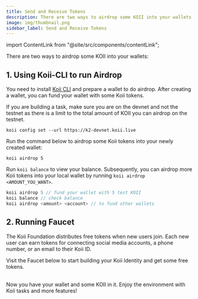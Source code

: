 ```yaml
---
title: Send and Receive Tokens
description: There are two ways to airdrop some KOII into your wallets.
image: img/thumbnail.png
sidebar_label: Send and Receive Tokens
---
```


import ContentLink from "@site/src/components/contentLink";

There are two ways to airdrop some KOII into your wallets:

## 1. Using Koii-CLI to run Airdrop

You need to install [Koii CLI](/quickstart/command-line-tool/koii-cli/install-cli) and prepare a wallet to do airdrop. After creating a wallet, you can fund your wallet with some Koii tokens.

If you are building a task, make sure you are on the devnet and not the testnet as there is a limit to the total amount of KOII you can airdrop on the testnet.
```
koii config set --url https://k2-devnet.koii.live
```

Run the command below to airdrop some Koii tokens into your newly created wallet:

```
koii airdrop 5
```

Run `koii balance` to view your balance. Subsequently, you can airdrop more Koii tokens into your local wallet by running `koii airdrop <AMOUNT_YOU_WANT>`.

```js title="Commands you can use"
koii airdrop 5 // fund your wallet with 5 test KOII
koii balance // check balance
koii airdrop <amount> <account> // to fund other wallets
```

## 2. Running Faucet

The Koii Foundation distributes free tokens when new users join. Each new user can earn tokens for connecting social media accounts, a phone number, or an email to their Koii ID.

Visit the Faucet below to start building your Koii Identity and get some free tokens.

<ContentLink title="Faucet | Koii Network" link="https://faucet.koii.live/" imageLink="https://faucet.koii.live/favicon.ico" />

<br />
Now you have your wallet and some KOII in it. Enjoy the environment with Koii tasks and more features!
